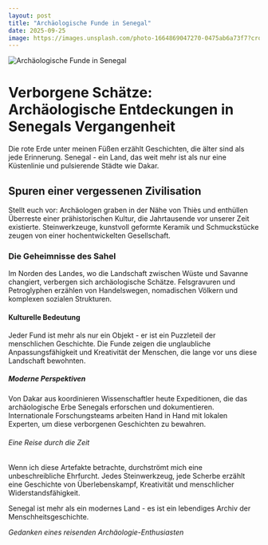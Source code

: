 ```yaml
---
layout: post
title: "Archäologische Funde in Senegal"
date: 2025-09-25
image: https://images.unsplash.com/photo-1664869047270-0475ab6a73f7?crop=entropy&cs=tinysrgb&fit=max&fm=jpg&ixid=M3w3OTQ0MzZ8MHwxfHNlYXJjaHwxfHxBcmNoJUMzJUE0b2xvZ2lzY2hlJTIwRnVuZGUlMjBTZW5lZ2FsfGVufDB8MHx8fDE3NTg3NzA4MzR8MA&ixlib=rb-4.1.0&q=80&w=1080
---
```


![Archäologische Funde in Senegal](https://images.unsplash.com/photo-1664869047270-0475ab6a73f7?crop=entropy&cs=tinysrgb&fit=max&fm=jpg&ixid=M3w3OTQ0MzZ8MHwxfHNlYXJjaHwxfHxBcmNoJUMzJUE0b2xvZ2lzY2hlJTIwRnVuZGUlMjBTZW5lZ2FsfGVufDB8MHx8fDE3NTg3NzA4MzR8MA&ixlib=rb-4.1.0&q=80&w=1080)

# Verborgene Schätze: Archäologische Entdeckungen in Senegals Vergangenheit

Die rote Erde unter meinen Füßen erzählt Geschichten, die älter sind als jede Erinnerung. Senegal - ein Land, das weit mehr ist als nur eine Küstenlinie und pulsierende Städte wie Dakar.

## Spuren einer vergessenen Zivilisation

Stellt euch vor: Archäologen graben in der Nähe von Thiès und enthüllen Überreste einer prähistorischen Kultur, die Jahrtausende vor unserer Zeit existierte. Steinwerkzeuge, kunstvoll geformte Keramik und Schmuckstücke zeugen von einer hochentwickelten Gesellschaft.

### Die Geheimnisse des Sahel

Im Norden des Landes, wo die Landschaft zwischen Wüste und Savanne changiert, verbergen sich archäologische Schätze. Felsgravuren und Petroglyphen erzählen von Handelswegen, nomadischen Völkern und komplexen sozialen Strukturen.

#### Kulturelle Bedeutung

Jeder Fund ist mehr als nur ein Objekt - er ist ein Puzzleteil der menschlichen Geschichte. Die Funde zeigen die unglaubliche Anpassungsfähigkeit und Kreativität der Menschen, die lange vor uns diese Landschaft bewohnten.

##### Moderne Perspektiven

Von Dakar aus koordinieren Wissenschaftler heute Expeditionen, die das archäologische Erbe Senegals erforschen und dokumentieren. Internationale Forschungsteams arbeiten Hand in Hand mit lokalen Experten, um diese verborgenen Geschichten zu bewahren.

###### Eine Reise durch die Zeit

Wenn ich diese Artefakte betrachte, durchströmt mich eine unbeschreibliche Ehrfurcht. Jedes Steinwerkzeug, jede Scherbe erzählt eine Geschichte von Überlebenskampf, Kreativität und menschlicher Widerstandsfähigkeit.

Senegal ist mehr als ein modernes Land - es ist ein lebendiges Archiv der Menschheitsgeschichte.

*Gedanken eines reisenden Archäologie-Enthusiasten*